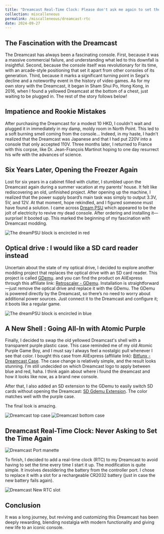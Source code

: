 ```yaml
---
title: "Dreamcast Real-Time Clock: Please don't ask me again to set the time"
collection: miscalleneous
permalink: /miscalleneous/dreamcast-rtc
date: 2024-09-27
---
```


## The Fascination with the Dreamcast

The Dreamcast has always been a fascinating console. First, because it was a massive commercial failure, and understanding what led to this downfall is insightful. Second, because the console itself was revolutionary for its time, with an arcade-style positioning that set it apart from other consoles of its generation. Third, because it marks a significant turning point in Sega's decline and a noteworthy event in the history of video games. As for my own story with the Dreamcast, it began in Sham Shui Po, Hong Kong, in 2016, when I found a yellowed Dreamcast at the bottom of a chest, just waiting to be plugged in. The rest of the story follows below!

## Impatience and Rookie Mistakes

After purchasing the Dreamcast for a modest 10 HKD, I couldn't wait and plugged it in immediately in my damp, moldy room in North Point. This led to a soft burning smell coming from the console... Indeed, in my haste, I hadn't realized that the Dreamcast was Japanese and that I had put 220V into a console that only accepted 110V. Three months later, I returned to France with this corpse, like Dr. Jean-François Martinot hoping to one day resurrect his wife with the advances of science.


## Six Years Later, Opening the Freezer Again

Lost for six years in a cabinet filled with clutter, I stumbled upon the Dreamcast again during a summer vacation at my parents' house. It felt like rediscovering an old, unfinished project. After opening up the machine, I realized that the power supply board’s main task was simply to output 3.3V, 5V, and 12V. At that moment, hope rekindled, and I figured someone must have found a solution. I came across [Dream PSU](https://www.dreammods.net/psu.html) which appeared to be the jolt of electricity to revive my dead console. After ordering and installing it—surprise! It booted up. This marked the beginning of my fascination with Dreamcast modding.

![The dreamPSU block is encircled in red](/images/DreamPSUblock2.jpg)


## Optical drive : I would like a SD card reader instead

Uncertain about the state of my optical drive, I decided to explore another modding project that replaces the optical drive with an SD card reader. This project is called [GDemu](https://gdemu.wordpress.com/installation/gdemu-installation/).  and you can find the product on AliExpress through this affiliate link: [Retroscaler - GDemu](https://fr.aliexpress.com/item/1005005772235125.html?spm=a2g0o.order_list.order_list_main.319.6a5b5e5bA9Yqwn&gatewayAdapt=glo2fra). Installation is straightforward—just remove the optical drive and replace it with the GDemu. The GDemu is powered directly by the Dreamcast, so there’s no need to worry about additional power sources. Just connect it to the Dreamcast and configure it; it boots like a regular game.

![The dreamPSU block is encircled in blue](/images/DreamPSUblock2.jpg)



## A New Shell : Going All-In with Atomic Purple

Finally, I decided to swap the old yellowed Dreamcast's shell with a transparent purple plastic case. This case reminded me of my old Atomic Purple Game Boy, and I must say I always feel a nostalgic pull whenever I see that color. I bought this case from AliExpress (affiliate link): [Bitfunx - Dreamcast Case](https://fr.aliexpress.com/item/1005005764315288.html?spm=a2g0o.order_list.order_list_main.264.6a5b5e5bA9Yqwn&gatewayAdapt=glo2fra). The case change is relatively simple, and the result looks stunning. I'm still undecided on which Dreamcast logo to apply between blue and red, haha. I think again about where i found the dreamcast and how it looks like now, as a brand new console.

After that, I also added an SD extension to the GDemu to easily switch SD cards without opening the Dreamcast: [SD Gdemu Extension](https://fr.aliexpress.com/item/1005007532461191.html?spm=a2g0o.order_list.order_list_main.279.6a5b5e5bA9Yqwn&gatewayAdapt=glo2fra). The color matches well with the purple case.

The final look is amazing.

![Dreamcast top case](/images/topcase.jpg)
![Dreamcast bottom case](/images/bottomcase.jpg)


## Dreamcast Real-Time Clock: Never Asking to Set the Time Again

![Dreamcast Port manette](/images/portmanette.jpg)

To finish, I decided to add a real-time clock (RTC) to my Dreamcast to avoid having to set the time every time I start it up. The modification is quite simple. It involves desoldering the battery from the controller port. I chose to replace it with a slot for a rechargeable CR2032 battery (just in case the new battery fails again).

![Dreamcast New RTC slot](/images/rtc.jpg)

## Conclusion

It was a long journey, but reviving and customizing this Dreamcast has been deeply rewarding, blending nostalgia with modern functionality and giving new life to an iconic console.